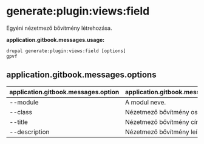 # generate:plugin:views:field
Egyéni nézetmező bővítmény létrehozása.

**application.gitbook.messages.usage:**
```
drupal generate:plugin:views:field [options]
gpvf
```

## application.gitbook.messages.options
application.gitbook.messages.option | application.gitbook.messages.details
-------|-------------
--module | A modul neve.
--class | Nézetmező bővítmény osztályneve
--title | Nézetmező bővítmény címe
--description | Nézetmező bővítmény leírása
